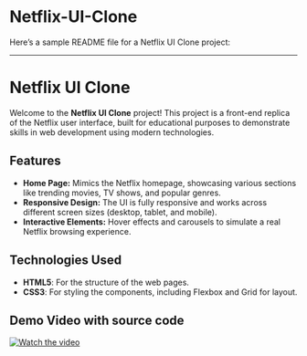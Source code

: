 # Netflix-UI-Clone
Here’s a sample README file for a Netflix UI Clone project:

---

# Netflix UI Clone

Welcome to the **Netflix UI Clone** project! This project is a front-end replica of the Netflix user interface, built for educational purposes to demonstrate skills in web development using modern technologies.

## Features

- **Home Page:** Mimics the Netflix homepage, showcasing various sections like trending movies, TV shows, and popular genres.
- **Responsive Design:** The UI is fully responsive and works across different screen sizes (desktop, tablet, and mobile).
- **Interactive Elements:** Hover effects and carousels to simulate a real Netflix browsing experience.

## Technologies Used

- **HTML5**: For the structure of the web pages.
- **CSS3**: For styling the components, including Flexbox and Grid for layout.

## Demo Video with source code

[![Watch the video](https://github.com/user-attachments/assets/997b78dd-7f75-4067-843c-b5ffc8cce070)](https://github.com/user-attachments/assets/b2ee9a4c-f1a5-4e4d-84a0-580656c1db52)